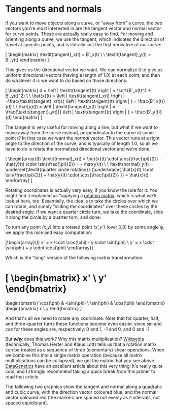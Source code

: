 # Tangents and normals

If you want to move objects along a curve, or "away from" a curve, the two vectors you're most interested in are the tangent vector and normal vector for curve points. These are actually really easy to find. For moving and orienting along a curve, we use the tangent, which indicates the direction of travel at specific points, and is literally just the first derivative of our curve:

\[
\begin{matrix}
  \textit{tangent}_x(t) = B'_x(t) \\
  \\
  \textit{tangent}_y(t) = B'_y(t)
\end{matrix}
\]

This gives us the directional vector we want. We can normalize it to give us uniform directional vectors (having a length of 1.0) at each point, and then do whatever it is we want to do based on those directions:

\[
\begin{matrix}
  d = \left \| \textit{tangent}(t) \right \| = \sqrt{B'_x(t)^2 + B'_y(t)^2} \\
  \\
  \hat{x}(t) = \left \| \textit{tangent}_x(t) \right \|
             =\frac{\textit{tangent}_x(t)}{ \left \| \textit{tangent}(t) \right \| }
             = \frac{B'_x(t)}{d} \\
  \\
  \hat{y}(t) = \left \| \textit{tangent}_y(t) \right \|
             = \frac{\textit{tangent}_y(t)}{ \left \| \textit{tangent}(t) \right \| }
             = \frac{B'_y(t)}{d}
\end{matrix}
\]

The tangent is very useful for moving along a line, but what if we want to move away from the curve instead, perpendicular to the curve at some point <i>t</i>? In that case we want the *normal* vector. This vector runs at a right angle to the direction of the curve, and is typically of length 1.0, so all we have to do is rotate the normalized directional vector and we're done:

\[
\begin{array}{l}
  \textit{normal}_x(t) = \hat{x}(t) \cdot \cos{\frac{\pi}{2}} - \hat{y}(t) \cdot \sin{\frac{\pi}{2}} = - \hat{y}(t) \\
  \\
  \textit{normal}_y(t) = \underset{\textit{quarter circle rotation}} {\underbrace{ \hat{x}(t) \cdot \sin{\frac{\pi}{2}} + \hat{y}(t) \cdot \cos{\frac{\pi}{2}} }} = \hat{x}(t)
\end{array}
\]

<div class="note">

Rotating coordinates is actually very easy, if you know the rule for it. You might find it explained as "applying a [rotation matrix](https://en.wikipedia.org/wiki/Rotation_matrix), which is what we'll look at here, too. Essentially, the idea is to take the circles over which we can rotate, and simply "sliding the coordinates" over these circles by the desired
angle. If we want a quarter circle turn, we take the coordinate, slide it along the circle by a quarter turn, and done.

To turn any point <i>(x,y)</i> into a rotated point <i>(x',y')</i> (over 0,0) by some angle φ, we apply this nice and easy computation:

\[\begin{array}{l}
  x' = x \cdot \cos(\phi) - y \cdot \sin(\phi) \\
  y' = x \cdot \sin(\phi) + y \cdot \cos(\phi)
\end{array}\]

Which is the "long" version of the following matrix transformation:

\[
  \begin{bmatrix}
    x' \\ y'
  \end{bmatrix}
  =
  \begin{bmatrix}
   \cos(\phi) & -\sin(\phi) \\
   \sin(\phi) & \cos(\phi)
  \end{bmatrix}
  \begin{bmatrix}
    x \\ y
  \end{bmatrix}
\]

And that's all we need to rotate any coordinate. Note that for quarter, half, and three-quarter turns these functions become even easier, since *sin* and *cos* for these angles are, respectively: 0 and 1, -1 and 0, and 0 and -1.

But ***why*** does this work? Why this matrix multiplication? [Wikipedia](https://en.wikipedia.org/wiki/Rotation_matrix#Decomposition_into_shears) (technically, Thomas Herter and Klaus Lott) tells us that a rotation matrix can be
treated as a sequence of three (elementary) shear operations. When we combine this into a single matrix operation (because all matrix multiplications can be collapsed), we get the matrix that you see above. [DataGenetics](https://datagenetics.com/blog/august32013/index.html) have an excellent article about this very thing: it's really quite cool, and I strongly recommend taking a quick break from this primer to read that article.

</div>

The following two graphics show the tangent and normal along a quadratic and cubic curve, with the direction vector coloured blue, and the normal vector coloured red (the markers are spaced out evenly as *t*-intervals, not spaced equidistant).

<div class="figure">
  <graphics-element title="Quadratic Bézier tangents and normals" src="./pointvectors.js" data-type="quadratic"></graphics-element>
  <graphics-element title="Cubic Bézier tangents and normals" src="./pointvectors.js" data-type="cubic"></graphics-element>
</div>
